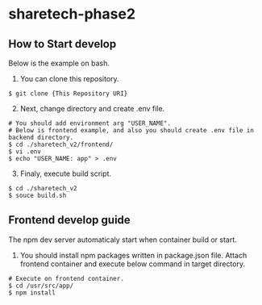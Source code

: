 # sharetech-phase2
## How to Start develop
Below is the example on bash.
1. You can clone this repository.
``` Shell
$ git clone {This Repository URI}
```
2. Next, change directory and create .env file.
```Shell
# You should add environment arg "USER_NAME".
# Below is frontend example, and also you should create .env file in backend directory.
$ cd ./sharetech_v2/frontend/
$ vi .env
$ echo "USER_NAME: app" > .env
```
3. Finaly, execute build script.
```Shell
$ cd ./sharetech_v2
$ souce build.sh
```

## Frontend develop guide
The npm dev server automaticaly start when container build or start. 
1. You should install npm packages written in  package.json file.
   Attach frontend container and execute below command in target directory.
```Shell
# Execute on frontend container.
$ cd /usr/src/app/
$ npm install
```
